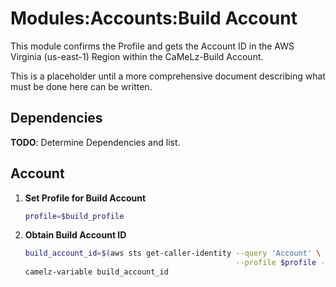 # Modules:Accounts:Build Account

This module confirms the Profile and gets the Account ID in the AWS Virginia (us-east-1) Region within the
CaMeLz-Build Account.

This is a placeholder until a more comprehensive document describing what must be done here can be written.

## Dependencies

**TODO**: Determine Dependencies and list.

## Account

1. **Set Profile for Build Account**

    ```bash
    profile=$build_profile
    ```

1.  **Obtain Build Account ID**

    ```bash
    build_account_id=$(aws sts get-caller-identity --query 'Account' \
                                                   --profile $profile --region us-east-1 --output text)
    camelz-variable build_account_id
    ```
